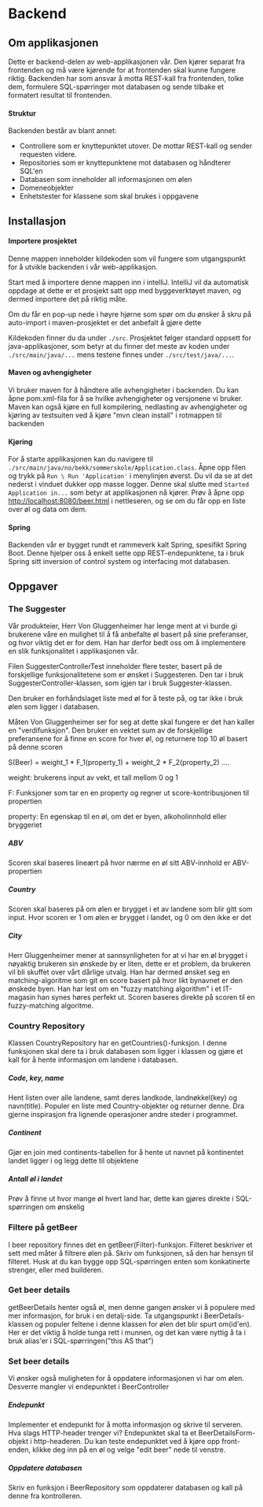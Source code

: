 # Backend

## Om applikasjonen
Dette er backend-delen av web-applikasjonen vår. Den kjører separat fra frontenden og må
være kjørende for at frontenden skal kunne fungere riktig. Backenden har som ansvar å motta REST-kall
fra frontenden, tolke dem, formulere SQL-spørringer mot databasen og sende tilbake et formatert resultat til frontenden.

#### Struktur
Backenden består av blant annet: 

+   Controllere som er knyttepunktet utover. De mottar REST-kall og sender requesten videre.
+   Repositories som er knyttepunktene mot databasen og håndterer SQL'en
+   Databasen som inneholder all informasjonen om ølen
+   Domeneobjekter
+   Enhetstester for klassene som skal brukes i oppgavene

## Installasjon

#### Importere prosjektet


Denne mappen inneholder kildekoden som vil fungere som utgangspunkt for å utvikle backenden i vår web-applikasjon.


Start med å importere denne mappen inn i intelliJ. IntelliJ vil da automatisk oppdage at dette er
et prosjekt satt opp med byggeverktøyet maven, og dermed importere det på riktig måte. 

Om du får en pop-up nede i høyre hjørne som spør om du ønsker
 å skru på auto-import i maven-prosjektet er det anbefalt å gjøre dette

 
Kildekoden finner du da under `./src`. Prosjektet følger standard oppsett for java-applikasjoner, som betyr
at du finner det meste av koden under `./src/main/java/...` mens testene finnes under `./src/test/java/...`.

#### Maven og avhengigheter
Vi bruker maven for å håndtere alle avhengigheter i backenden. Du kan åpne pom.xml-fila for å se 
hvilke avhengigheter og versjonene vi bruker. Maven kan også kjøre en full kompilering, nedlasting av avhengigheter
og kjøring av testsuiten ved å kjøre "mvn clean install" i rotmappen til backenden

#### Kjøring

For å starte applikasjonen kan du navigere til `./src/main/java/no/bekk/sommerskole/Application.class`.
Åpne opp filen og trykk på `Run \ Run 'Application'` i menylinjen øverst. Du vil da se at det nederst i vinduet dukker 
opp masse logger. Denne skal slutte med `Started Application in...` som betyr at applikasjonen nå kjører. Prøv å åpne opp
 <http://localhost:8080/beer.html> i nettleseren, og se om du får opp en liste over øl og data om dem.

#### Spring
Backenden vår er bygget rundt et rammeverk kalt Spring, spesifikt Spring Boot. Denne hjelper oss å enkelt sette opp 
REST-endepunktene, ta i bruk Spring sitt inversion of control system og interfacing mot databasen.



## Oppgaver

### The Suggester
Vår produkteier, Herr Von Gluggenheimer har lenge ment at vi burde gi brukerene våre
en mulighet til å få anbefalte øl basert på sine preferanser, og hvor viktig det er for dem.
Han har derfor bedt oss om å implementere en slik funksjonalitet i applikasjonen vår.


Filen SuggesterControllerTest inneholder flere tester, basert på de forskjellige funksjonalitetene
som er ønsket i Suggesteren. Den tar i bruk SuggesterController-klassen, som igjen tar i bruk Suggester-klassen.

Den bruker en forhåndslaget liste med øl for å teste på, og tar ikke i bruk ølen som ligger i databasen.

Måten Von Gluggenheimer ser for seg at dette skal fungere er det han kaller en "verdifunksjon".
Den bruker en vektet sum av de forskjellige preferansene for å finne en score for hver øl, og returnere 
top 10 øl basert på denne scoren

S(Beer) = weight_1 * F_1(property_1) + weight_2 * F_2(property_2) ....


weight: brukerens input av vekt, et tall mellom 0 og 1

F: Funksjoner som tar en en property og regner ut score-kontribusjonen til propertien

property: En egenskap til en øl, om det er byen, alkoholinnhold eller bryggeriet
 

##### ABV
Scoren skal baseres lineært på hvor nærme en øl sitt ABV-innhold er ABV-propertien


##### Country
Scoren skal baseres på om ølen er brygget i et av landene som blir gitt som input.
Hvor scoren er 1 om ølen er brygget i landet, og 0 om den ikke er det

##### City
Herr Gluggenheimer mener at sannsynligheten for at vi har en øl brygget i nøyaktig brukeren sin ønskede by er liten, 
dette er et problem, da brukeren vil bli skuffet over vårt dårlige utvalg.
Han har dermed ønsket seg en matching-algoritme som git en score basert på hvor likt bynavnet er den ønskede byen. 
Han har lest om en "fuzzy matching algorithm" i et IT-magasin han synes høres perfekt ut.
Scoren baseres direkte på scoren til en fuzzy-matching algoritme.

### Country Repository
Klassen CountryRepository har en getCountries()-funksjon. I denne funksjonen skal dere ta i bruk databasen som ligger i klassen
og gjøre et kall for å hente informasjon om landene i databasen.

##### Code, key, name
Hent listen over alle landene, samt deres landkode, landnøkkel(key) og navn(title). Populer en liste med Country-objekter og returner denne.
Dra gjerne inspirasjon fra lignende operasjoner andre steder i programmet. 
##### Continent
Gjør en join med continents-tabellen for å hente ut navnet på kontinentet landet ligger i og legg dette til objektene
##### Antall øl i landet
Prøv å finne ut hvor mange øl hvert land har, dette kan gjøres direkte i SQL-spørringen om ønskelig

### Filtere på getBeer
I beer repository finnes det en getBeer(Filter)-funksjon. Filteret beskriver et sett med måter å filtrere ølen på.
Skriv om funksjonen, så den har hensyn til filteret. Husk at du kan bygge opp SQL-spørringen enten som konkatinerte strenger,
 eller med builderen.
 
### Get beer details
getBeerDetails henter også øl, men denne gangen ønsker vi å populere med mer informasjon, for bruk i en detalj-side.
Ta utgangspunkt i BeerDetails-klassen og populer feltene i denne klassen for ølen det blir spurt om(id'en).
Her er det viktig å holde tunga rett i munnen, og det kan være nyttig å ta i bruk alias'er i SQL-spørringen("this AS that")

### Set beer details
Vi ønsker også muligheten for å oppdatere informasjonen vi har om ølen.
Desverre mangler vi endepunktet i BeerController

##### Endepunkt 
Implementer et endepunkt for å motta informasjon og skrive til serveren. Hva slags HTTP-header trenger vi?
Endepunktet skal ta et BeerDetailsForm-objekt i http-headeren.
Du kan teste endepunktet ved å kjøre opp front-enden, klikke deg inn på en øl og velge "edit beer" nede til venstre.

##### Oppdatere databasen
Skriv en funksjon i BeerRepository som oppdaterer databasen og kall på denne fra kontrolleren.

